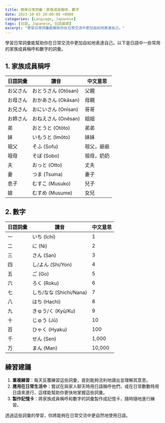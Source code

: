 ```yaml
---
title: 簡單日常詞彙：家族成員稱呼、數字
date: 2023-10-03 20:00:00 +0800
categories: [Language, Japanese]
tags: [日語, Japanese, 日語基礎] 
excerpt: "學習日常詞彙能幫助你在日常交流中更加自如地表達自己。"
---
```


學習日常詞彙能幫助你在日常交流中更加自如地表達自己。以下是日語中一些常用的家族成員稱呼和數字的詞彙。

## **1. 家族成員稱呼**

| 日語詞彙 | 讀音 | 中文意思 |
|---|---|---|
| お父さん | おとうさん (Otōsan) | 父親 |
| お母さん | おかあさん (Okāsan) | 母親 |
| お兄さん | おにいさん (Onīsan) | 哥哥 |
| お姉さん | おねえさん (Onēsan) | 姐姐 |
| 弟 | おとうと (Otōto) | 弟弟 |
| 妹 | いもうと (Imōto) | 妹妹 |
| 祖父 | そふ (Sofu) | 祖父，爺爺 |
| 祖母 | そぼ (Sobo) | 祖母，奶奶 |
| 夫 | おっと (Otto) | 丈夫 |
| 妻 | つま (Tsuma) | 妻子 |
| 息子 | むすこ (Musuko) | 兒子 |
| 娘 | むすめ (Musume) | 女兒 |

## **2. 數字**

| 日語詞彙 | 讀音 | 中文意思 |
|---|---|---|
| 一 | いち (Ichi) | 1 |
| 二 | に (Ni) | 2 |
| 三 | さん (San) | 3 |
| 四 | し/よん (Shi/Yon) | 4 |
| 五 | ご (Go) | 5 |
| 六 | ろく (Roku) | 6 |
| 七 | しち/なな (Shichi/Nana) | 7 |
| 八 | はち (Hachi) | 8 |
| 九 | きゅう/く (Kyū/Ku) | 9 |
| 十 | じゅう (Jū) | 10 |
| 百 | ひゃく (Hyaku) | 100 |
| 千 | せん (Sen) | 1,000 |
| 万 | まん (Man) | 10,000 |

## **練習建議**

1. **重複練習**：每天反覆練習這些詞彙，直到能夠流利地讀出並理解其意思。
2. **應用在日常生活中**：嘗試在與家人聊天時用日語稱呼他們，或在日常數數時用日語來進行，這樣能幫助你更快地掌握這些詞彙。
3. **製作記憶卡**：將家族成員稱呼和數字的詞彙製作成記憶卡，隨時隨地進行練習。

透過這些詞彙的學習，你將能夠在日常交流中更自然地使用日語。
